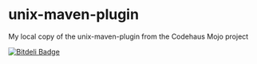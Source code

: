 unix-maven-plugin
=================

My local copy of the unix-maven-plugin from the Codehaus Mojo project


[![Bitdeli Badge](https://d2weczhvl823v0.cloudfront.net/trygvis/unix-maven-plugin/trend.png)](https://bitdeli.com/free "Bitdeli Badge")

